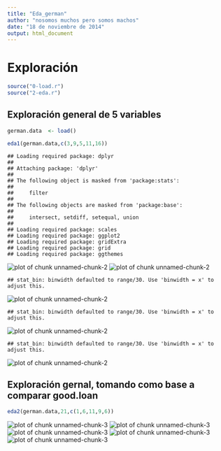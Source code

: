 ```yaml
---
title: "Eda_german"
author: "nosomos muchos pero somos machos"
date: "18 de noviembre de 2014"
output: html_document
---
```


# Exploración


```r
source("0-load.r")
source("2-eda.r")
```

## Exploración general de 5 variables


```r
german.data  <- load()

eda1(german.data,c(3,9,5,11,16))
```

```
## Loading required package: dplyr
## 
## Attaching package: 'dplyr'
## 
## The following object is masked from 'package:stats':
## 
##     filter
## 
## The following objects are masked from 'package:base':
## 
##     intersect, setdiff, setequal, union
## 
## Loading required package: scales
## Loading required package: ggplot2
## Loading required package: gridExtra
## Loading required package: grid
## Loading required package: ggthemes
```

![plot of chunk unnamed-chunk-2](figure/unnamed-chunk-21.png) ![plot of chunk unnamed-chunk-2](figure/unnamed-chunk-22.png) 

```
## stat_bin: binwidth defaulted to range/30. Use 'binwidth = x' to adjust this.
```

![plot of chunk unnamed-chunk-2](figure/unnamed-chunk-23.png) 

```
## stat_bin: binwidth defaulted to range/30. Use 'binwidth = x' to adjust this.
```

![plot of chunk unnamed-chunk-2](figure/unnamed-chunk-24.png) 

```
## stat_bin: binwidth defaulted to range/30. Use 'binwidth = x' to adjust this.
```

![plot of chunk unnamed-chunk-2](figure/unnamed-chunk-25.png) 

## Exploración gernal, tomando como base a comparar good.loan


```r
eda2(german.data,21,c(1,6,11,9,6))
```

![plot of chunk unnamed-chunk-3](figure/unnamed-chunk-31.png) ![plot of chunk unnamed-chunk-3](figure/unnamed-chunk-32.png) ![plot of chunk unnamed-chunk-3](figure/unnamed-chunk-33.png) ![plot of chunk unnamed-chunk-3](figure/unnamed-chunk-34.png) ![plot of chunk unnamed-chunk-3](figure/unnamed-chunk-35.png) 
